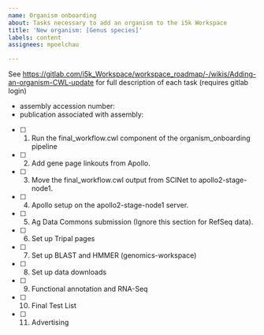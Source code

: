 ```yaml
---
name: Organism onboarding
about: Tasks necessary to add an organism to the i5k Workspace
title: 'New organism: [Genus species]'
labels: content
assignees: mpoelchau

---
```


See https://gitlab.com/i5k_Workspace/workspace_roadmap/-/wikis/Adding-an-organism-CWL-update for full description of each task (requires gitlab login)

- assembly accession number:
- publication associated with assembly:

- [ ] 1. Run the final_workflow.cwl component of the organism_onboarding pipeline 
- [ ] 2. Add gene page linkouts from Apollo.
- [ ] 3. Move the final_workflow.cwl output from SCINet to apollo2-stage-node1.
- [ ] 4. Apollo setup on the apollo2-stage-node1 server.
- [ ] 5. Ag Data Commons submission (Ignore this section for RefSeq data).
- [ ] 6. Set up Tripal pages
- [ ] 7. Set up BLAST and HMMER (genomics-workspace)
- [ ] 8. Set up data downloads
- [ ] 9. Functional annotation and RNA-Seq
- [ ] 10. Final Test List
- [ ] 11. Advertising
